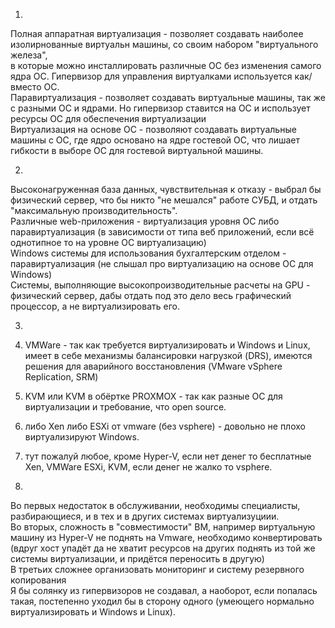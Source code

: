 1.  
Полная аппаратная виртуализация - позволяет создавать наиболее изолирнованные виртуальн машины, со своим набором "виртуального железа",  
в которые можно инсталлировать различные ОС без изменения самого ядра ОС. Гипервизор для управления виртуалками используется как/вместо ОС.  
Паравиртуализация - позволяет создавать виртуальные машины, так же с разными ОС и ядрами. Но гипервизор ставится на ОС и использует ресурсы ОС для обеспечения виртуализации  
Виртуализация на основе ОС - позволяют создавать виртуальные машины с ОС, где ядро основано на ядре гостевой ОС, что лишает гибкости в выборе ОС для гостевой виртуальной машины.  
  
2.  
Высоконагруженная база данных, чувствительная к отказу - выбрал бы физический сервер, что бы никто "не мешался" работе СУБД, и отдать "максимальную производительность".  
Различные web-приложения - виртуализация уровня ОС либо паравиртуализация (в зависимости от типа веб приложений, если всё однотипное то на уровне ОС виртуализацию)  
Windows системы для использования бухгалтерским отделом - паравиртуализация (не слышал про виртуализацию на основе ОС для Windows)  
Системы, выполняющие высокопроизводительные расчеты на GPU - физический сервер, дабы отдать под это дело весь графический процессор, а не виртуализировать его.  
  
3.  
  
 1. VMWare - так как требуется виртуализировать и Windows и Linux, имеет в себе механизмы балансировки нагрузкой (DRS), имеются решения для аварийного восстановления (VMware vSphere Replication, SRM)  
 2. KVM или KVM в обёртке PROXMOX - так как разные ОС для виртуализации и требование, что open source.  
 3. либо Xen либо ESXi от vmware (без vsphere) - довольно не плохо виртуализируют Windows.  
 4. тут пожалуй любое, кроме Hyper-V, если нет денег то бесплатные Xen, VMWare ESXi, KVM, если денег не жалко то vsphere.  
  
4.  
Во первых недостаток в обслуживании, необходимы специалисты, разбирающиеся, и в тех и в других системах виртуализуциии.  
Во вторых, сложность в "совместимости" ВМ, например виртуальную машину из Hyper-V не поднять на Vmware, необходимо конвертировать (вдруг хост упадёт да не хватит ресурсов на других поднять из той же системы виртуализации, и придётся переносить в другую)  
В третьих сложнее организовать мониторинг и систему резервного копирования  
Я бы солянку из гипервизоров не создавал, а наоборот, если попалась такая, постепенно уходил бы в сторону одного (умеющего нормально виртуализировать и Windows и Linux).  





